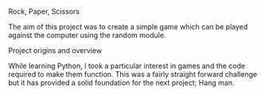 Rock, Paper, Scissors

The aim of this project was to create a simple game which can be played against the computer using the random module. 


Project origins and overview

While learning Python, I took a particular interest in games and the code required to make them function. This was a fairly straight forward challenge but it has provided a solid foundation for the next project; Hang man.


